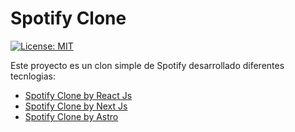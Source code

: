 # Spotify Clone
[![License: MIT](https://img.shields.io/badge/License-MIT-yellow.svg)](https://opensource.org/licenses/MIT)

Este proyecto es un clon simple de Spotify desarrollado diferentes tecnlogias:
- [Spotify Clone by React Js](/fvcoder/spotify/tree/react-js)
- [Spotify Clone by Next Js](/fvcoder/spotify/tree/next-js)
- [Spotify Clone by Astro](/fvcoder/spotify/tree/astro)
